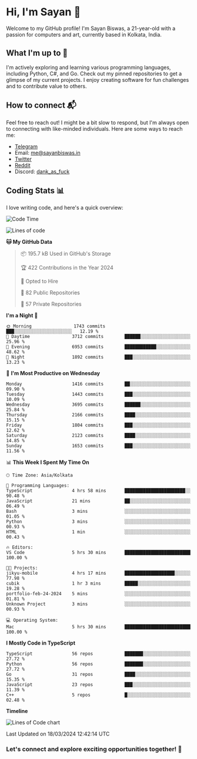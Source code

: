 # Hi, I'm Sayan 👋

Welcome to my GitHub profile! I'm Sayan Biswas, a 21-year-old with a passion for computers and art, currently based in Kolkata, India.

## What I'm up to 🚀

I'm actively exploring and learning various programming languages, including Python, C#, and Go. Check out my pinned repositories to get a glimpse of my current projects. I enjoy creating software for fun challenges and to contribute value to others.

## How to connect 📬

Feel free to reach out! I might be a bit slow to respond, but I'm always open to connecting with like-minded individuals. Here are some ways to reach me:

- [Telegram](https://t.me/dank_as_fuck)
- Email: [me@sayanbiswas.in](mailto:me@sayanbiswas.in)
- [Twitter](https://twitter.com/TheDankDel)
- [Reddit](https://www.reddit.com/user/dank_as_fuck_/)
- Discord: [dank_as_fuck](https://discordapp.com/users/506536929152466945)

## Coding Stats 📊

I love writing code, and here's a quick overview:

<!--START_SECTION:waka-->
![Code Time](http://img.shields.io/badge/Code%20Time-1%2C571%20hrs%2040%20mins-blue)

![Lines of code](https://img.shields.io/badge/From%20Hello%20World%20I%27ve%20Written-7.9%20million%20lines%20of%20code-blue)

**🐱 My GitHub Data** 

> 📦 195.7 kB Used in GitHub's Storage 
 > 
> 🏆 422 Contributions in the Year 2024
 > 
> 💼 Opted to Hire
 > 
> 📜 82 Public Repositories 
 > 
> 🔑 57 Private Repositories 
 > 
**I'm a Night 🦉** 

```text
🌞 Morning                1743 commits        ███░░░░░░░░░░░░░░░░░░░░░░   12.19 % 
🌆 Daytime                3712 commits        ██████░░░░░░░░░░░░░░░░░░░   25.96 % 
🌃 Evening                6953 commits        ████████████░░░░░░░░░░░░░   48.62 % 
🌙 Night                  1892 commits        ███░░░░░░░░░░░░░░░░░░░░░░   13.23 % 
```
📅 **I'm Most Productive on Wednesday** 

```text
Monday                   1416 commits        ██░░░░░░░░░░░░░░░░░░░░░░░   09.90 % 
Tuesday                  1443 commits        ███░░░░░░░░░░░░░░░░░░░░░░   10.09 % 
Wednesday                3695 commits        ██████░░░░░░░░░░░░░░░░░░░   25.84 % 
Thursday                 2166 commits        ████░░░░░░░░░░░░░░░░░░░░░   15.15 % 
Friday                   1804 commits        ███░░░░░░░░░░░░░░░░░░░░░░   12.62 % 
Saturday                 2123 commits        ████░░░░░░░░░░░░░░░░░░░░░   14.85 % 
Sunday                   1653 commits        ███░░░░░░░░░░░░░░░░░░░░░░   11.56 % 
```


📊 **This Week I Spent My Time On** 

```text
🕑︎ Time Zone: Asia/Kolkata

💬 Programming Languages: 
TypeScript               4 hrs 58 mins       ███████████████████████░░   90.48 % 
JavaScript               21 mins             ██░░░░░░░░░░░░░░░░░░░░░░░   06.49 % 
Bash                     3 mins              ░░░░░░░░░░░░░░░░░░░░░░░░░   01.05 % 
Python                   3 mins              ░░░░░░░░░░░░░░░░░░░░░░░░░   00.93 % 
HTML                     1 min               ░░░░░░░░░░░░░░░░░░░░░░░░░   00.43 % 

🔥 Editors: 
VS Code                  5 hrs 30 mins       █████████████████████████   100.00 % 

🐱‍💻 Projects: 
jikyu-mobile             4 hrs 17 mins       ███████████████████░░░░░░   77.98 % 
cubik                    1 hr 3 mins         █████░░░░░░░░░░░░░░░░░░░░   19.28 % 
portfolio-feb-24-2024    5 mins              ░░░░░░░░░░░░░░░░░░░░░░░░░   01.81 % 
Unknown Project          3 mins              ░░░░░░░░░░░░░░░░░░░░░░░░░   00.93 % 

💻 Operating System: 
Mac                      5 hrs 30 mins       █████████████████████████   100.00 % 
```

**I Mostly Code in TypeScript** 

```text
TypeScript               56 repos            ███████░░░░░░░░░░░░░░░░░░   27.72 % 
Python                   56 repos            ███████░░░░░░░░░░░░░░░░░░   27.72 % 
Go                       31 repos            ████░░░░░░░░░░░░░░░░░░░░░   15.35 % 
JavaScript               23 repos            ███░░░░░░░░░░░░░░░░░░░░░░   11.39 % 
C++                      5 repos             █░░░░░░░░░░░░░░░░░░░░░░░░   02.48 % 
```



**Timeline**

![Lines of Code chart](https://raw.githubusercontent.com/Dank-del/Dank-del/main/assets/bar_graph.png)


 Last Updated on 18/03/2024 12:42:14 UTC
<!--END_SECTION:waka-->

### Let's connect and explore exciting opportunities together! 🚀
